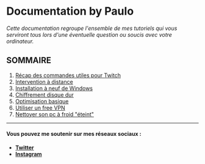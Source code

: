 # Documentation by Paulo 

*Cette documentation regroupe l'ensemble de mes tutoriels qui vous serviront tous lors d'une éventuelle question ou soucis avec votre ordinateur.*

## SOMMAIRE

1. [Récap des commandes utiles pour Twitch](https://github.com/ZiiwAy/doc/blob/master/cmd_twitch.md)
2. [Intervention à distance](https://github.com/ZiiwAy/doc/blob/master/inter_dist.md)
3. [Installation à neuf de Windows](https://github.com/ZiiwAy/doc/blob/master/win_install.md)
4. [Chiffrement disque dur](https://github.com/ZiiwAy/doc/blob/master/)
5. [Optimisation basique](https://github.com/ZiiwAy/doc/blob/master/)
6. [Utiliser un free VPN](https://github.com/ZiiwAy/doc/blob/master/)
7. [Nettoyer son pc à froid "éteint"](https://github.com/ZiiwAy/doc/blob/master/)

---

#### Vous pouvez me soutenir sur mes réseaux sociaux :
- **[Twitter](https://twitter.com/PauloZlf)**
- **[Instagram](https://instagram.com/paulozlf)**
